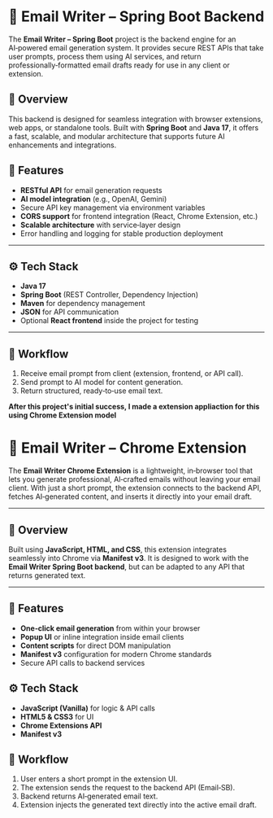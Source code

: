 # 📧 Email Writer – Spring Boot Backend

The **Email Writer – Spring Boot** project is the backend engine for an AI‑powered email generation system. It provides secure REST APIs that take user prompts, process them using AI services, and return professionally‑formatted email drafts ready for use in any client or extension.



## 📖 Overview

This backend is designed for seamless integration with browser extensions, web apps, or standalone tools. Built with **Spring Boot** and **Java 17**, it offers a fast, scalable, and modular architecture that supports future AI enhancements and integrations.



## 🔹 Features

* **RESTful API** for email generation requests
* **AI model integration** (e.g., OpenAI, Gemini)
* Secure API key management via environment variables
* **CORS support** for frontend integration (React, Chrome Extension, etc.)
* **Scalable architecture** with service‑layer design
* Error handling and logging for stable production deployment

---

## ⚙️ Tech Stack

* **Java 17**
* **Spring Boot** (REST Controller, Dependency Injection)
* **Maven** for dependency management
* **JSON** for API communication
* Optional **React frontend** inside the project for testing

---

## 🔄 Workflow

1. Receive email prompt from client (extension, frontend, or API call).
2. Send prompt to AI model for content generation.
3. Return structured, ready‑to‑use email text.

**After this project's initial success, I made a extension appliaction for this using Chrome Extension model**

# 📧 Email Writer – Chrome Extension

The **Email Writer Chrome Extension** is a lightweight, in‑browser tool that lets you generate professional, AI‑crafted emails without leaving your email client. With just a short prompt, the extension connects to the backend API, fetches AI‑generated content, and inserts it directly into your email draft.

---

## 📖 Overview

Built using **JavaScript, HTML, and CSS**, this extension integrates seamlessly into Chrome via **Manifest v3**. It is designed to work with the **Email Writer Spring Boot backend**, but can be adapted to any API that returns generated text.

---

## 🔹 Features

* **One‑click email generation** from within your browser
* **Popup UI** or inline integration inside email clients
* **Content scripts** for direct DOM manipulation
* **Manifest v3** configuration for modern Chrome standards
* Secure API calls to backend services

## ⚙️ Tech Stack

* **JavaScript (Vanilla)** for logic & API calls
* **HTML5 & CSS3** for UI
* **Chrome Extensions API**
* **Manifest v3**

## 🔄 Workflow

1. User enters a short prompt in the extension UI.
2. The extension sends the request to the backend API (Email‑SB).
3. Backend returns AI‑generated email text.
4. Extension injects the generated text directly into the active email draft.

